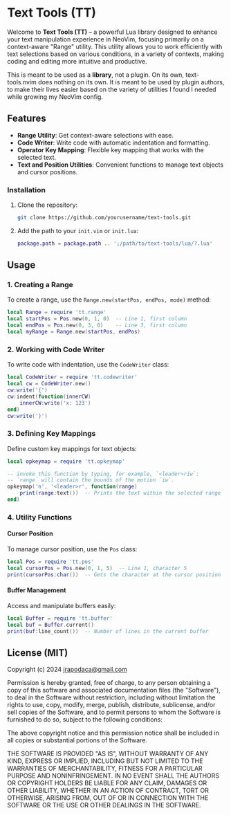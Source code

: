 # Text Tools (TT)

Welcome to **Text Tools (TT)** – a powerful Lua library designed to enhance your text manipulation experience in NeoVim, focusing primarily on a context-aware "Range" utility. This utility allows you to work efficiently with text selections based on various conditions, in a variety of contexts, making coding and editing more intuitive and productive.

This is meant to be used as a **library**, not a plugin. On its own, text-tools.nvim does nothing on its own. It is meant to be used by plugin authors, to make their lives easier based on the variety of utilities I found I needed while growing my NeoVim config.

## Features

- **Range Utility**: Get context-aware selections with ease.
- **Code Writer**: Write code with automatic indentation and formatting.
- **Operator Key Mapping**: Flexible key mapping that works with the selected text.
- **Text and Position Utilities**: Convenient functions to manage text objects and cursor positions.

### Installation

1. Clone the repository:
   ```bash
   git clone https://github.com/yourusername/text-tools.git
   ```
2. Add the path to your `init.vim` or `init.lua`:
   ```lua
   package.path = package.path .. ';/path/to/text-tools/lua/?.lua'
   ```

## Usage

### 1. Creating a Range

To create a range, use the `Range.new(startPos, endPos, mode)` method:

```lua
local Range = require 'tt.range'
local startPos = Pos.new(0, 1, 0)  -- Line 1, first column
local endPos = Pos.new(0, 3, 0)    -- Line 3, first column
local myRange = Range.new(startPos, endPos)
```

### 2. Working with Code Writer

To write code with indentation, use the `CodeWriter` class:

```lua
local CodeWriter = require 'tt.codewriter'
local cw = CodeWriter.new()
cw:write('{')
cw:indent(function(innerCW)
    innerCW:write('x: 123')
end)
cw:write('}')
```

### 3. Defining Key Mappings

Define custom key mappings for text objects:

```lua
local opkeymap = require 'tt.opkeymap'

-- invoke this function by typing, for example, `<leader>riw`:
-- `range` will contain the bounds of the motion `iw`.
opkeymap('n', '<leader>r', function(range)
    print(range:text())  -- Prints the text within the selected range
end)
```

### 4. Utility Functions

#### Cursor Position

To manage cursor position, use the `Pos` class:

```lua
local Pos = require 'tt.pos'
local cursorPos = Pos.new(0, 1, 5)  -- Line 1, character 5
print(cursorPos:char())  -- Gets the character at the cursor position
```

#### Buffer Management

Access and manipulate buffers easily:

```lua
local Buffer = require 'tt.buffer'
local buf = Buffer.current()
print(buf:line_count())  -- Number of lines in the current buffer
```

## License (MIT)

Copyright (c) 2024 jrapodaca@gmail.com

Permission is hereby granted, free of charge, to any person obtaining a copy of this software and associated documentation files (the "Software"), to deal in the Software without restriction, including without limitation the rights to use, copy, modify, merge, publish, distribute, sublicense, and/or sell copies of the Software, and to permit persons to whom the Software is furnished to do so, subject to the following conditions:

The above copyright notice and this permission notice shall be included in all copies or substantial portions of the Software.

THE SOFTWARE IS PROVIDED "AS IS", WITHOUT WARRANTY OF ANY KIND, EXPRESS OR IMPLIED, INCLUDING BUT NOT LIMITED TO THE WARRANTIES OF MERCHANTABILITY, FITNESS FOR A PARTICULAR PURPOSE AND NONINFRINGEMENT. IN NO EVENT SHALL THE AUTHORS OR COPYRIGHT HOLDERS BE LIABLE FOR ANY CLAIM, DAMAGES OR OTHER LIABILITY, WHETHER IN AN ACTION OF CONTRACT, TORT OR OTHERWISE, ARISING FROM, OUT OF OR IN CONNECTION WITH THE SOFTWARE OR THE USE OR OTHER DEALINGS IN THE SOFTWARE.
